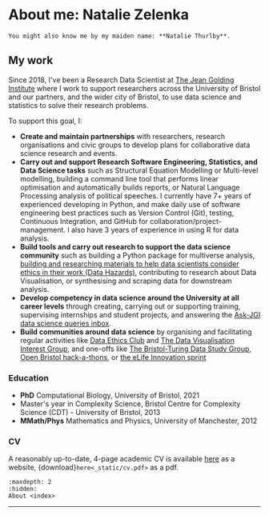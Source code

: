 # About me: Natalie Zelenka

```{note} 
You might also know me by my maiden name: **Natalie Thurlby**.
```

<!--
## Timeline
The timeline below gives an overview of my career history. 

````{panels}
:container: timeline
:column: col-6 p-0
:card:

---
:column: +left
---
:column: +entry right

__Jan 2022__: Successful ERC Enhancing Research Culture funding award for [Data Hazards](http://datahazards.com) project.
^^^

Awarded £20,000 as PI for the [Data Hazards](http://datahazards.com) project - to create facilitator training and outreach materials. 

---
:column: +entry left

__Dec 2021__: Passed PhD Viva and nominated for thesis award
^^^
Earned PhD and nominated for a Doctoral Dissertation Prize for my thesis [*Phenotype and Function from Genotype: Combining Data Sources to Create Explanatory Predictions*](https://nataliezelenka.github.io/phenotype_from_genotype/).

---
:column: +right
---
:column: +left

---
:column: +entry right

__Aug 2018__: New job - Data Science Specialist
^^^

Became a Data Science Specialist at the Jean Golding Institute, University of Bristol.

---
:column: +entry left

__Date__ Title

^^^
blurb

---
:column: +right

````
-->

<!--
I'm Natalie Zelenka, you can talk to me or check out my work at the following places:
- [{fa}`envelope,style=far` natalie.thurlby@bristol.ac.uk](mailto:natalie.thurlby@bristol.ac.uk)
- [{fa}`twitter,style=fab` @NatZelenka](https://twitter.com/natzelenka)
- [{fa}`github,style=fab` @NatalieZelenka](https://github.com/nataliezelenka)
- [{fa}`orcid,style=fab` 000-0002-1007-0286](https://orcid.org/0000-0002-1007-0286)
- [{fa}`book-open` OSF: Natalie Zelenka](osf.io/exjbq)
--> 

## My work

Since 2018, I've been a Research Data Scientist at [The Jean Golding Institute](http://bristol.ac.uk/golding/) where I work to support researchers across the University of Bristol and our partners, and the wider city of Bristol, to use data science and statistics to solve their research problems.

<!-- TODO: Add links to projects - and link to general project page -->
<!-- TODO: rewrite-->

To support this goal, I:
- **Create and maintain partnerships** with researchers, research organisations and civic groups to develop plans for collaborative data science research and events. 
- **Carry out and support Research Software Engineering, Statistics, and Data Science tasks** such as Structural Equation Modelling or Multi-level modelling, building a command line tool that performs linear optimisation and automatically builds reports, or Natural Language Processing analysis of political speeches. I currently have 7+ years of experienced developing in Python, and make daily use of software engineering best practices such as Version Control (Git), testing, Continuous Integration, and GitHub for collaboration/project-management. I also have 3 years of experience in using R for data analysis.
- **Build tools and carry out research to support the data science community** such as building a Python package for multiverse analysis, [building and researching materials to help data scientists consider ethics in their work (Data Hazards)](http://datahazards.com), contributing to research about Data Visualisation, or synthesising and scraping data for downstream analysis.
- **Develop competency in data science around the University at all career levels** through creating, carrying out or supporting training, supervising internships and student projects, and answering the [Ask-JGI data science queries inbox](https://www.bristol.ac.uk/golding/ask-jgi/).
-  **Build communities around data science** by organising and facilitating regular activities like [Data Ethics Club](https://dataethicsclub.com/) and [The Data Visualisation Interest Group](https://www.bristol.ac.uk/golding/get-involved/data-visualisation-interest-group/), and one-offs like [The Bristol-Turing Data Study Group](http://www.bristol.ac.uk/golding/partner-with-us/the-alan-turing-institute/bristol-data-study-group/), [Open Bristol hack-a-thons](http://www.bristol.ac.uk/golding/events/2018/bristol-data-jam--hackathon.html), or [the eLife Innovation sprint](https://sprint.elifesciences.org/projects2021/)

<!--
### Research Interests

I'm an interdisciplinary researcher with broad research interests across [Computational Biology](), [Improving Research](), and [Applied Mathematics and Statistics]().
TODO: Add links -->


<!--
### Research Philosophy
<!-- TODO: Add -->

### Education
- **PhD** Computational Biology, University of Bristol, 2021
- Master's year in Complexity Science, Bristol Centre for Complexity Science (CDT) - University of Bristol, 2013
- **MMath/Phys** Mathematics and Physics, University of Manchester, 2012

### CV
A reasonably up-to-date, 4-page academic CV is available [here](careers/cv) as a website, {download}`here<_static/cv.pdf>` as a pdf.

<!-- TODO:
## Personal
illustration, games, sea shanties, dog/tortoise -->

<!-- TODO: add
## For talks and events

You can use [this](./talks_info.md) bio and photo.
-->



```{toctree}
:maxdepth: 2
:hidden:
About <index>
```
<!--
projects
blog
```
-->
----
<!-- TODO: Cite cool ideas here-->